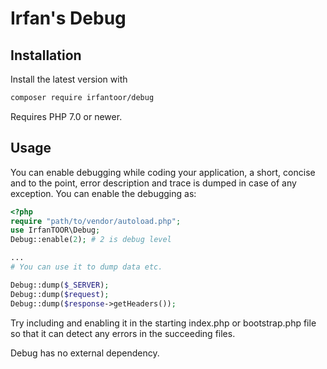 # Irfan's Debug

## Installation

Install the latest version with

```sh
composer require irfantoor/debug
```

Requires PHP 7.0 or newer.

## Usage

You can enable debugging while coding your application, a short, concise and to
the point, error description and trace is dumped in case of any exception. You
can enable the debugging as:

```php
<?php
require "path/to/vendor/autoload.php";
use IrfanTOOR\Debug;
Debug::enable(2); # 2 is debug level

...
# You can use it to dump data etc.

Debug::dump($_SERVER);
Debug::dump($request);
Debug::dump($response->getHeaders());
```

Try including and enabling it in the starting index.php or bootstrap.php file so
that it can detect any errors in the succeeding files.


Debug has no external dependency.
